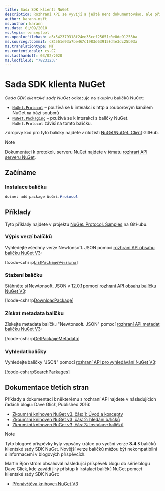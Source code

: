 ```yaml
---
title: Sada SDK klienta NuGet
description: Rozhraní API se vyvíjí a ještě není dokumentováno, ale příklady jsou k dispozici na blogu Dave Glick.
author: karann-msft
ms.author: karann
ms.date: 01/09/2018
ms.topic: conceptual
ms.openlocfilehash: a5c542379318f24ee35ccf25651d0e8de91253ba
ms.sourcegitcommit: c81561e93a7be467c1983d639158d4e3dc25b93a
ms.translationtype: MT
ms.contentlocale: cs-CZ
ms.lasthandoff: 03/02/2020
ms.locfileid: "78231237"
---
```

# <a name="nuget-client-sdk"></a>Sada SDK klienta NuGet

*Sada SDK klientské sady NuGet* odkazuje na skupinu balíčků NuGet:

* [`NuGet.Protocol`](https://www.nuget.org/packages/NuGet.Protocol) – používá se k interakci s http a souborovým kanálem NuGet na bázi souborů
* [`NuGet.Packaging`](https://www.nuget.org/packages/NuGet.Packaging) – používá se k interakci s balíčky NuGet. `NuGet.Protocol` závisí na tomto balíčku.

Zdrojový kód pro tyto balíčky najdete v úložišti [NuGet/NuGet. Client](https://github.com/NuGet/NuGet.Client) GitHub.

> [!Note]
> Dokumentaci k protokolu serveru NuGet najdete v tématu [rozhraní API serveru NuGet](~/api/overview.md).

## <a name="getting-started"></a>Začínáme

### <a name="install-the-package"></a>Instalace balíčku

```ps1
dotnet add package NuGet.Protocol
```

## <a name="examples"></a>Příklady

Tyto příklady najdete v projektu [NuGet. Protocol. Samples](https://github.com/NuGet/Samples/tree/master/NuGetProtocolSamples) na GitHubu.

### <a name="list-package-versions"></a>Výpis verzí balíčků

Vyhledejte všechny verze Newtonsoft. JSON pomocí [rozhraní API obsahu balíčku NuGet V3](../api/package-base-address-resource.md#enumerate-package-versions):

[!code-csharp[ListPackageVersions](~/../nuget-samples/NuGetProtocolSamples/Program.cs?name=ListPackageVersions)]

### <a name="download-a-package"></a>Stažení balíčku

Stáhněte si Newtonsoft. JSON v 12.0.1 pomocí [rozhraní API obsahu balíčku NuGet V3](../api/package-base-address-resource.md):

[!code-csharp[DownloadPackage](~/../nuget-samples/NuGetProtocolSamples/Program.cs?name=DownloadPackage)]

### <a name="get-package-metadata"></a>Získat metadata balíčku

Získejte metadata balíčku "Newtonsoft. JSON" pomocí [rozhraní API metadat balíčku NuGet V3](../api/registration-base-url-resource.md):

[!code-csharp[GetPackageMetadata](~/../nuget-samples/NuGetProtocolSamples/Program.cs?name=GetPackageMetadata)]

### <a name="search-packages"></a>Vyhledat balíčky

Vyhledejte balíčky "JSON" pomocí [rozhraní API pro vyhledávání NuGet V3](../api/search-query-service-resource.md):

[!code-csharp[SearchPackages](~/../nuget-samples/NuGetProtocolSamples/Program.cs?name=SearchPackages)]

## <a name="third-party-documentation"></a>Dokumentace třetích stran

Příklady a dokumentaci k některému z rozhraní API najdete v následujících řadách blogu: Dave Glick, Published 2016:

- [Zkoumání knihoven NuGet v3, část 1: Úvod a koncepty](http://daveaglick.com/posts/exploring-the-nuget-v3-libraries-part-1)
- [Zkoumání knihoven NuGet v3, část 2: hledání balíčků](http://daveaglick.com/posts/exploring-the-nuget-v3-libraries-part-2)
- [Zkoumání knihoven NuGet v3, část 3: Instalace balíčků](http://daveaglick.com/posts/exploring-the-nuget-v3-libraries-part-3)

> [!Note]
> Tyto blogové příspěvky byly vypsány krátce po vydání verze **3.4.3** balíčků klientské sady SDK NuGet.
> Novější verze balíčků můžou být nekompatibilní s informacemi v blogových příspěvcích.

Martin Björkström obsahoval následující příspěvek blogu do série blogu Dave Glick, kde zavádí jiný přístup k instalaci balíčků NuGet pomocí klientské sady SDK NuGet:

- [Přenávštěva knihoven NuGet V3](https://martinbjorkstrom.com/posts/2018-09-19-revisiting-nuget-client-libraries)

